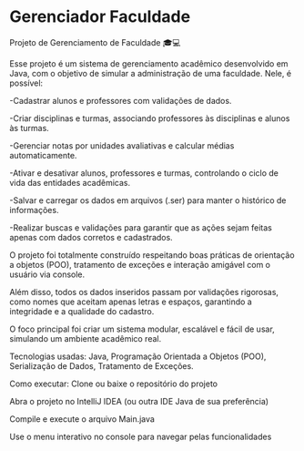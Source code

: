﻿# Gerenciador Faculdade

Projeto de Gerenciamento de Faculdade 🎓💻

Esse projeto é um sistema de gerenciamento acadêmico desenvolvido em Java, com o objetivo de simular a administração de uma faculdade. Nele, é possível:

-Cadastrar alunos e professores com validações de dados.

-Criar disciplinas e turmas, associando professores às disciplinas e alunos às turmas.

-Gerenciar notas por unidades avaliativas e calcular médias automaticamente.

-Ativar e desativar alunos, professores e turmas, controlando o ciclo de vida das entidades acadêmicas.

-Salvar e carregar os dados em arquivos (.ser) para manter o histórico de informações.

-Realizar buscas e validações para garantir que as ações sejam feitas apenas com dados corretos e cadastrados.

O projeto foi totalmente construído respeitando boas práticas de orientação a objetos (POO), tratamento de exceções e interação amigável com o usuário via console.

Além disso, todos os dados inseridos passam por validações rigorosas, como nomes que aceitam apenas letras e espaços, garantindo a integridade e a qualidade do cadastro.

O foco principal foi criar um sistema modular, escalável e fácil de usar, simulando um ambiente acadêmico real.

Tecnologias usadas: Java, Programação Orientada a Objetos (POO), Serialização de Dados, Tratamento de Exceções.


Como executar:
Clone ou baixe o repositório do projeto

Abra o projeto no IntelliJ IDEA (ou outra IDE Java de sua preferência)

Compile e execute o arquivo Main.java

Use o menu interativo no console para navegar pelas funcionalidades
